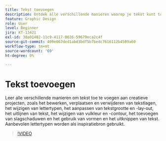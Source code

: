 ```yaml
---
title: Tekst toevoegen
description: Ontdek alle verschillende manieren waarop je tekst kunt toevoegen aan je creatieve projecten
feature: Graphic Design
role: User
level: Beginner
jira: KT-13421
exl-id: 38a01482-11c9-4117-8626-59679eca2c4f
source-git-commit: 409e067ded1abd3bdf5b7bedc7616112b4589a60
workflow-type: tm+mt
source-wordcount: '69'
ht-degree: 0%

---
```


# Tekst toevoegen

Leer alle verschillende manieren om tekst toe te voegen aan creatieve projecten, zoals het bewerken, verplaatsen en verwijderen van tekstlagen, het wijzigen van lettertypen, het aanpassen van tekstgrootte en -lay-out, het uitlijnen van tekst, het wijzigen van vulkleur en -contour, het toevoegen van slagschaduwen en het gebruik van vormen en het uitknippen van tekst. Aanbevolen lettertypen worden als inspiratiebron gebruikt.

>[!VIDEO](https://video.tv.adobe.com/v/3420222?quality=12&learn=on&hidetitle=true)
